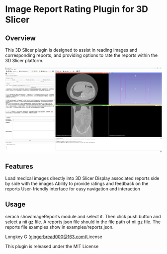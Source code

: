 # Image Report Rating Plugin for 3D Slicer

## Overview

This 3D Slicer plugin is designed to assist in reading images and corresponding reports, and providing options to rate the reports within the 3D Slicer platform.

![1731565938190](image/Readme/1731565938190.png)

## Features

Load medical images directly into 3D Slicer
Display associated reports side by side with the images
Ability to provide ratings and feedback on the reports
User-friendly interface for easy navigation and interaction

## Usage

serach showImageReports module and select it. Then click push button and select a nii gz file. A reports json file should in the file path of nii.gz file. The reports file examples show in examples/reports.json.

Longkey G (gingerbread000@163.com)License

This plugin is released under the MIT License
